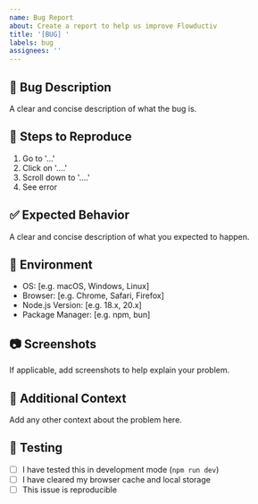 ```yaml
---
name: Bug Report
about: Create a report to help us improve Flowductiv
title: '[BUG] '
labels: bug
assignees: ''
---
```


## 🐛 Bug Description
A clear and concise description of what the bug is.

## 🔄 Steps to Reproduce
1. Go to '...'
2. Click on '....'
3. Scroll down to '....'
4. See error

## ✅ Expected Behavior
A clear and concise description of what you expected to happen.

## 📱 Environment
- OS: [e.g. macOS, Windows, Linux]
- Browser: [e.g. Chrome, Safari, Firefox]
- Node.js Version: [e.g. 18.x, 20.x]
- Package Manager: [e.g. npm, bun]

## 📷 Screenshots
If applicable, add screenshots to help explain your problem.

## 📝 Additional Context
Add any other context about the problem here.

## 🧪 Testing
- [ ] I have tested this in development mode (`npm run dev`)
- [ ] I have cleared my browser cache and local storage
- [ ] This issue is reproducible